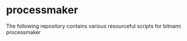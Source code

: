 # processmaker
The following repository contains various resourceful scripts for bitnami processmaker 

